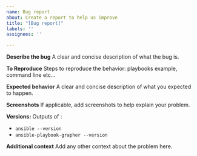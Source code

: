 ```yaml
---
name: Bug report
about: Create a report to help us improve
title: "[Bug report]"
labels: ''
assignees: ''

---
```


**Describe the bug**
A clear and concise description of what the bug is.

**To Reproduce**
Steps to reproduce the behavior: playbooks example, command line etc...

**Expected behavior**
A clear and concise description of what you expected to happen.

**Screenshots**
If applicable, add screenshots to help explain your problem.

**Versions:**
Outputs of :
 - `ansible --version`
 - `ansible-playbook-grapher --version`

**Additional context**
Add any other context about the problem here.
